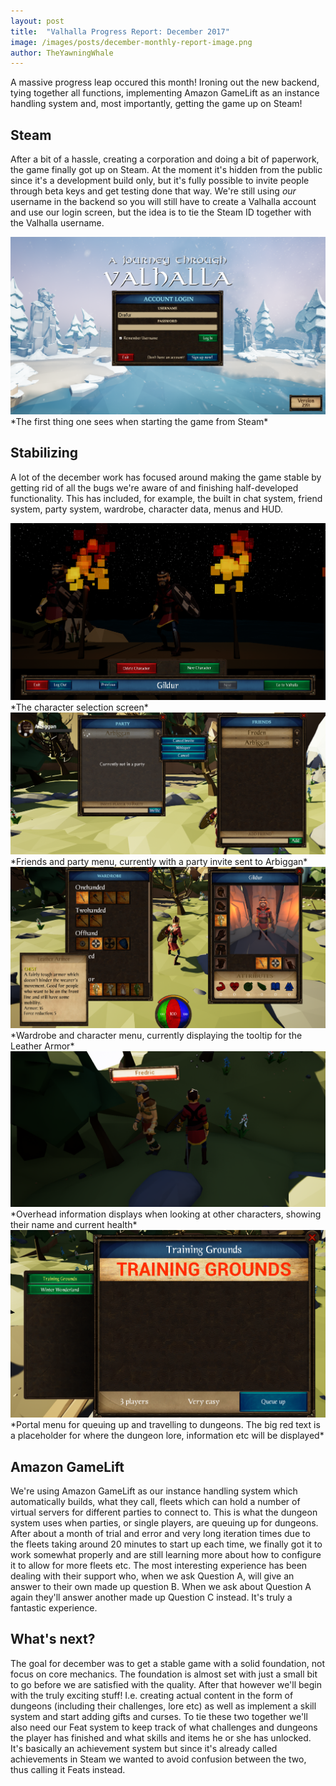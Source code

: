 ```yaml
---
layout: post
title:  "Valhalla Progress Report: December 2017"
image: /images/posts/december-monthly-report-image.png
author: TheYawningWhale
---
```


A massive progress leap occured this month! Ironing out the new backend, tying together all functions, implementing Amazon GameLift as an instance handling system and, most importantly, getting the game up on Steam! 

<!--excerpt_separator-->

<div class="clear" ></div>

## Steam

After a bit of a hassle, creating a corporation and doing a bit of paperwork, the game finally got up on Steam. At the moment it's hidden from the public since it's a development build only, but it's fully possible to invite people through beta keys and get testing done that way. We're still using *our* username in the backend so you will still have to create a Valhalla account and use our login screen, but the idea is to tie the Steam ID together with the Valhalla username.

<img class="full" src="/images/posts/december1.png" />
*The first thing one sees when starting the game from Steam*

## Stabilizing

A lot of the december work has focused around making the game stable by getting rid of all the bugs we're aware of and finishing half-developed functionality. This has included, for example, the built in chat system, friend system, party system, wardrobe, character data, menus and HUD. 

<img class="full" src="/images/posts/december2.png" />
*The character selection screen*
<img class="full" src="/images/posts/december3.png" />
*Friends and party menu, currently with a party invite sent to Arbiggan*
<img class="full" src="/images/posts/december4.png" />
*Wardrobe and character menu, currently displaying the tooltip for the Leather Armor*
<img class="full" src="/images/posts/december5.png" />
*Overhead information displays when looking at other characters, showing their name and current health*
<img class="full" src="/images/posts/december6.png" />
*Portal menu for queuing up and travelling to dungeons. The big red text is a placeholder for where the dungeon lore, information etc will be displayed*

## Amazon GameLift

We're using Amazon GameLift as our instance handling system which automatically builds, what they call, fleets which can hold a number of virtual servers for different parties to connect to. This is what the dungeon system uses when parties, or single players, are queuing up for dungeons. After about a month of trial and error and very long iteration times due to the fleets taking around 20 minutes to start up each time, we finally got it to work somewhat properly and are still learning more about how to configure it to allow for more fleets etc. The most interesting experience has been dealing with their support who, when we ask Question A, will give an answer to their own made up question B. When we ask about Question A again they'll answer another made up Question C instead. It's truly a fantastic experience.

## What's next?

The goal for december was to get a stable game with a solid foundation, not focus on core mechanics. The foundation is almost set with just a small bit to go before we are satisfied with the quality. After that however we'll begin with the truly exciting stuff! I.e. creating actual content in the form of dungeons (including their challenges, lore etc) as well as implement a skill system and start adding gifts and curses. To tie these two together we'll also need our Feat system to keep track of what challenges and dungeons the player has finished and what skills and items he or she has unlocked. It's basically an achievement system but since it's already called achievements in Steam we wanted to avoid confusion between the two, thus calling it Feats instead. 